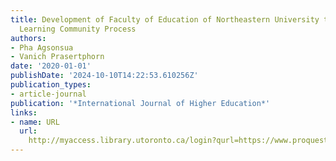```yaml
---
title: Development of Faculty of Education of Northeastern University through Professional
  Learning Community Process
authors:
- Pha Agsonsua
- Vanich Prasertphorn
date: '2020-01-01'
publishDate: '2024-10-10T14:22:53.610256Z'
publication_types:
- article-journal
publication: '*International Journal of Higher Education*'
links:
- name: URL
  url: 
    http://myaccess.library.utoronto.ca/login?qurl=https://www.proquest.com/docview/2535066666?accountid=14771&bdid=38382&_bd=EZPT1QhyPr63jKA6OCEt%2BaFOK80%3D
---
```

